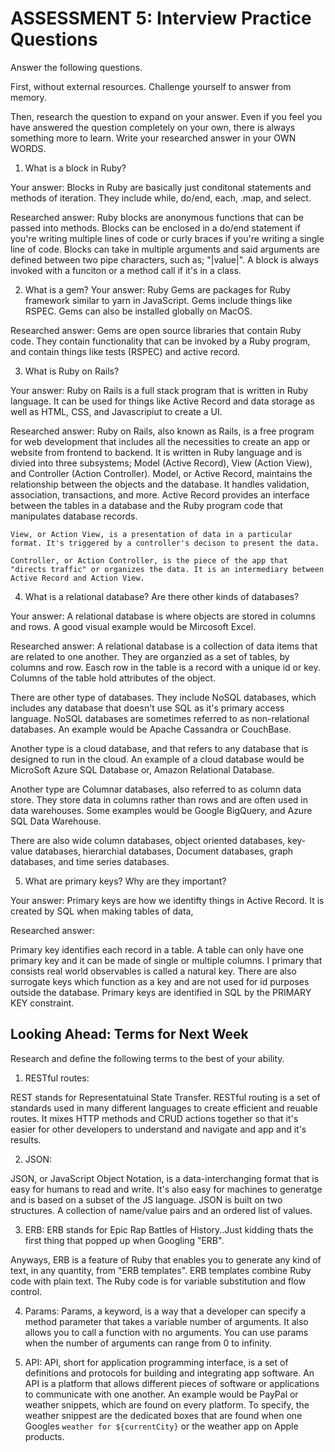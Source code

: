 # ASSESSMENT 5: Interview Practice Questions
Answer the following questions.

First, without external resources. Challenge yourself to answer from memory.

Then, research the question to expand on your answer. Even if you feel you have answered the question completely on your own, there is always something more to learn. Write your researched answer in your OWN WORDS.

1. What is a block in Ruby?

  Your answer:
Blocks in Ruby are basically just conditonal statements and methods of iteration. They include while, do/end, each, .map, and select.
  
  Researched answer:
Ruby blocks are anonymous functions that can be passed into methods. Blocks can be enclosed in a do/end statement if you're writing multiple lines of code or curly braces if you're writing a single line of code. Blocks can take in multiple arguments and said arguments are defined between two pipe characters, such as; "|value|". A block is always invoked with a funciton or a method call if it's in a class. 

2. What is a gem?
  Your answer:
  Ruby Gems are packages for Ruby framework similar to yarn in JavaScript. Gems include things like RSPEC. Gems can also be installed globally on MacOS.

  Researched answer:
  Gems are open source libraries that contain Ruby code. They contain functionality that can be invoked by a Ruby program, and contain things like tests (RSPEC) and active record.


3. What is Ruby on Rails?

  Your answer:
  Ruby on Rails is a full stack program that is written in Ruby language. It can be used for things like Active Record and data storage as well as HTML, CSS, and Javascripiut to create a UI.  

  Researched answer:
Ruby on Rails, also known as Rails, is a free program for web development that includes all the necessities to create an app or website from frontend to backend. It is written in Ruby language and is divied into three subsystems; Model (Active Record), View (Action View), and Controller (Action Controller).
    Model, or Active Record, maintains the relationship between the objects and the database. It handles validation, association, transactions, and more. Active Record provides an interface between the tables in a database and the Ruby program code that manipulates database records. 
   
    View, or Action View, is a presentation of data in a particular format. It's triggered by a controller's decison to present the data. 

    Controller, or Action Controller, is the piece of the app that "directs traffic" or organizes the data. It is an intermediary between Active Record and Action View.





4. What is a relational database? Are there other kinds of databases?

  Your answer:
  A relational database is where objects are stored in columns and rows. A good visual example would be Mircosoft Excel. 

  Researched answer:
  A relational database is a collection of data items that are related to one another. They are organzied as a set of tables, by columns and row. 
  Easch row in the table is a record with a unique id or key. Columns of the table hold attributes of the object. 
  
  There are other type of databases. They include NoSQL databases, which includes any database that doesn't use SQL as it's primary access language. NoSQL databases are sometimes referred to as non-relational databases. An example would be Apache Cassandra or CouchBase.
    
  Another type is a cloud database, and that refers to any database that is designed to run in the cloud. An example of a cloud database would be MicroSoft Azure SQL Database or, Amazon Relational Database. 
  
  Another type are Columnar databases, also referred to as column data store. They store data in columns rather than rows and are often used in data warehouses. Some examples would be Google BigQuery, and Azure SQL Data Warehouse. 
  
  There are also wide column databases, object oriented databases, key-value databases, hierarchial databases, Document databases, graph databases, and time series databases.

5. What are primary keys? Why are they important?

  Your answer:
  Primary keys are how we identifty things in Active Record. It is created by SQL when making tables of data,

  Researched answer:

Primary key identifies each record in a table. A table can only have one primary key  and it can be made of single or multiple columns. I primary that consists real world observables is called a natural key. There are also surrogate keys which function as a key and are not used for id purposes outside the database. Primary keys are identified in SQL by the PRIMARY KEY constraint. 





## Looking Ahead: Terms for Next Week
Research and define the following terms to the best of your ability.

1. RESTful routes:

REST stands for Representatuinal State Transfer. RESTful routing is a set of standards used in many different languages to create efficient and reuable routes. It mixes HTTP methods and CRUD actions together so that it's easier for other developers to understand and navigate and app and it's results. 


2. JSON:

JSON, or JavaScript Object Notation,  is a data-interchanging format that is easy for humans to read and write. It's also easy for machines to generatge and is based on a subset of the JS language. 
JSON is built on two structures. A collection of name/value pairs and an ordered list of values. 

3. ERB:
  ERB stands for Epic Rap Battles of History..Just kidding thats the first thing that popped up when Googling "ERB".

  Anyways, ERB is a feature of Ruby that enables you to generate any kind of text, in any quantity, from "ERB templates". ERB templates combine Ruby code with plain text. The Ruby code is for variable substitution and flow control. 

4. Params:
Params, a keyword, is a way that a developer can specify a method parameter that takes a variable number of arguments. It also allows you to call a function with no arguments. You can use params when the number of arguments can range from 0 to infinity.

5. API:
API, short for application programming interface, is a set of definitions and protocols for building and integrating app software. An API is a platform that allows different pieces of software or applications to communicate with one another. An example would be PayPal or weather snippets, which are found on every platform. To specify, the weather snippest are the dedicated boxes that are found when one Googles `weather for ${currentCity}` or the weather app on Apple products.
